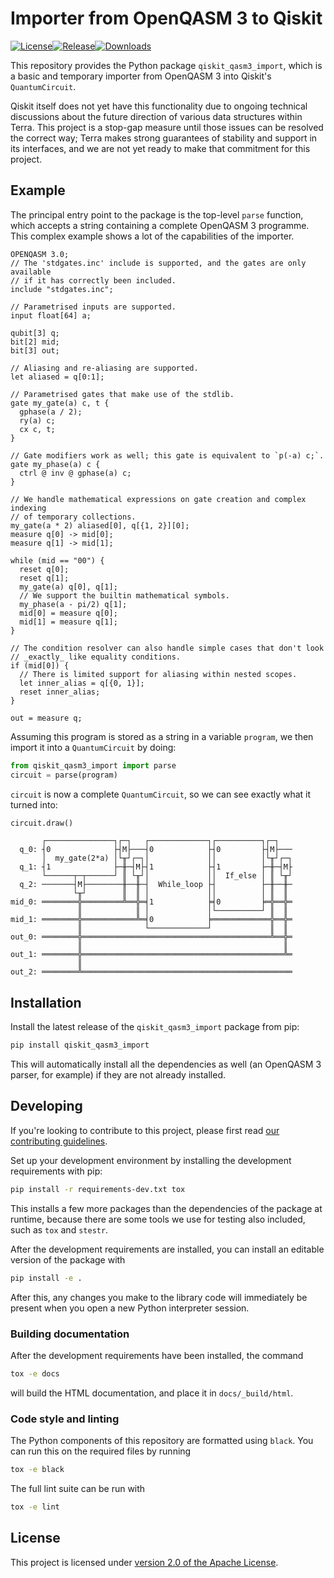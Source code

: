 # Importer from OpenQASM 3 to Qiskit

[![License](https://img.shields.io/github/license/jakelishman/qiskit-qasm3-import.svg?style=popout-square)](https://opensource.org/licenses/Apache-2.0)<!--- long-description-skip-begin -->[![Release](https://img.shields.io/github/release/jakelishman/qiskit-qasm3-import.svg?style=popout-square)](https://github.com/jakelishman/qiskit-qasm3-import/releases)[![Downloads](https://img.shields.io/pypi/dm/qiskit-qasm3-import.svg?style=popout-square)](https://pypi.org/project/qiskit-qasm3-import/)<!--- long-description-skip-end -->

This repository provides the Python package `qiskit_qasm3_import`, which is a
basic and temporary importer from OpenQASM 3 into Qiskit's `QuantumCircuit`.

Qiskit itself does not yet have this functionality due to ongoing technical
discussions about the future direction of various data structures within Terra.
This project is a stop-gap measure until those issues can be resolved the
correct way; Terra makes strong guarantees of stability and support in its
interfaces, and we are not yet ready to make that commitment for this project.

## Example

The principal entry point to the package is the top-level `parse` function,
which accepts a string containing a complete OpenQASM 3 programme.  This complex
example shows a lot of the capabilities of the importer.

```qasm
OPENQASM 3.0;
// The 'stdgates.inc' include is supported, and the gates are only available
// if it has correctly been included.
include "stdgates.inc";

// Parametrised inputs are supported.
input float[64] a;

qubit[3] q;
bit[2] mid;
bit[3] out;

// Aliasing and re-aliasing are supported.
let aliased = q[0:1];

// Parametrised gates that make use of the stdlib.
gate my_gate(a) c, t {
  gphase(a / 2);
  ry(a) c;
  cx c, t;
}

// Gate modifiers work as well; this gate is equivalent to `p(-a) c;`.
gate my_phase(a) c {
  ctrl @ inv @ gphase(a) c;
}

// We handle mathematical expressions on gate creation and complex indexing
// of temporary collections.
my_gate(a * 2) aliased[0], q[{1, 2}][0];
measure q[0] -> mid[0];
measure q[1] -> mid[1];

while (mid == "00") {
  reset q[0];
  reset q[1];
  my_gate(a) q[0], q[1];
  // We support the builtin mathematical symbols.
  my_phase(a - pi/2) q[1];
  mid[0] = measure q[0];
  mid[1] = measure q[1];
}

// The condition resolver can also handle simple cases that don't look
// _exactly_ like equality conditions.
if (mid[0]) {
  // There is limited support for aliasing within nested scopes.
  let inner_alias = q[{0, 1}];
  reset inner_alias;
}

out = measure q;
```

Assuming this program is stored as a string in a variable `program`, we then
import it into a `QuantumCircuit` by doing:

```python
from qiskit_qasm3_import import parse
circuit = parse(program)
```

`circuit` is now a complete `QuantumCircuit`, so we can see exactly what it
turned into:

```python
circuit.draw()
```
```text
       ┌───────────────┐┌─┐   ┌─────────────┐┌──────────┐┌─┐
  q_0: ┤0              ├┤M├───┤0            ├┤0         ├┤M├───
       │  my_gate(2*a) │└╥┘┌─┐│             ││          │└╥┘┌─┐
  q_1: ┤1              ├─╫─┤M├┤1            ├┤1         ├─╫─┤M├
       └──────┬─┬──────┘ ║ └╥┘│             ││  If_else │ ║ └╥┘
  q_2: ───────┤M├────────╫──╫─┤  While_loop ├┤          ├─╫──╫─
              └╥┘        ║  ║ │             ││          │ ║  ║
mid_0: ════════╬═════════╩══╬═╡1            ╞╡0         ╞═╬══╬═
               ║            ║ │             │└──────────┘ ║  ║
mid_1: ════════╬════════════╩═╡0            ╞═════════════╬══╬═
               ║              └─────────────┘             ║  ║
out_0: ════════╬══════════════════════════════════════════╩══╬═
               ║                                             ║
out_1: ════════╬═════════════════════════════════════════════╩═
               ║
out_2: ════════╩═══════════════════════════════════════════════
```


## Installation

Install the latest release of the `qiskit_qasm3_import` package from pip:

```bash
pip install qiskit_qasm3_import
```

This will automatically install all the dependencies as well (an OpenQASM 3
parser, for example) if they are not already installed.


## Developing

If you're looking to contribute to this project, please first read
[our contributing guidelines](CONTRIBUTING.md).

Set up your development environment by installing the development requirements
with pip:

```bash
pip install -r requirements-dev.txt tox
```

This installs a few more packages than the dependencies of the package at
runtime, because there are some tools we use for testing also included, such as
`tox` and `stestr`.

After the development requirements are installed, you can install an editable
version of the package with

```bash
pip install -e .
```

After this, any changes you make to the library code will immediately be present
when you open a new Python interpreter session.


### Building documentation

After the development requirements have been installed, the command

```bash
tox -e docs
```

will build the HTML documentation, and place it in `docs/_build/html`.


### Code style and linting

The Python components of this repository are formatted using `black`.  You can
run this on the required files by running

```bash
tox -e black
```

The full lint suite can be run with

```bash
tox -e lint
```


## License

This project is licensed under [version 2.0 of the Apache License](LICENSE).
